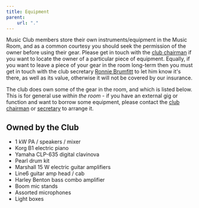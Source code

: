 ```yaml
---
title: Equipment
parent:
    url: "."
---
```


Music Club members store their own instruments/equipment in the Music Room, and as a common courtesy you should seek the permission of the owner before using their gear. Please get in touch with the <a href="mailto:tristan.youngs@stfc.ac.uk">club chairman</a> if you want to locate the owner of a particular piece of equipment. Equally, if you want to leave a piece of your gear in the room long-term then you must get in touch with the club secretary <a href="mailto:ronnie.brumfitt@stfc.ac.uk">Ronnie Brumfitt</a> to let him know it's there, as well as its value, otherwise it will not be covered by our insurance.

The club does own some of the gear in the room, and which is listed below. This is for general use *within the room* - if you have an external gig or function and want to borrow some equipment, please contact the <a href="mailto:tristan.youngs@stfc.ac.uk">club chairman</a> or <a href="mailto:ronnie.brumfitt@stfc.ac.uk">secretary</a> to arrange it.

## Owned by the Club
- 1 kW PA / speakers / mixer
- Korg B1 electric piano
- Yamaha CLP-635 digital clavinova 
- Pearl drum kit
- Marshall 15 W electric guitar amplifiers
- Line6 guitar amp head / cab
- Harley Benton bass combo amplifier
- Boom mic stands
- Assorted microphones
- Light boxes
